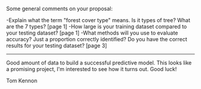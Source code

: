 Some general comments on your proposal:

-Explain what the term "forest cover type" means.  Is it types of tree?  What are the 7 types? [page 1]
-How large is your training dataset compared to your testing dataset? [page 1]
-What methods will you use to evaluate accuracy?  Just a proportion correctly identified?
     Do you have the correct results for your testing dataset? [page 3]

----------
Good amount of data to build a successful predictive model.  This looks like a promising project, I'm interested to see how it turns out.
   Good luck!
   
Tom Kennon
